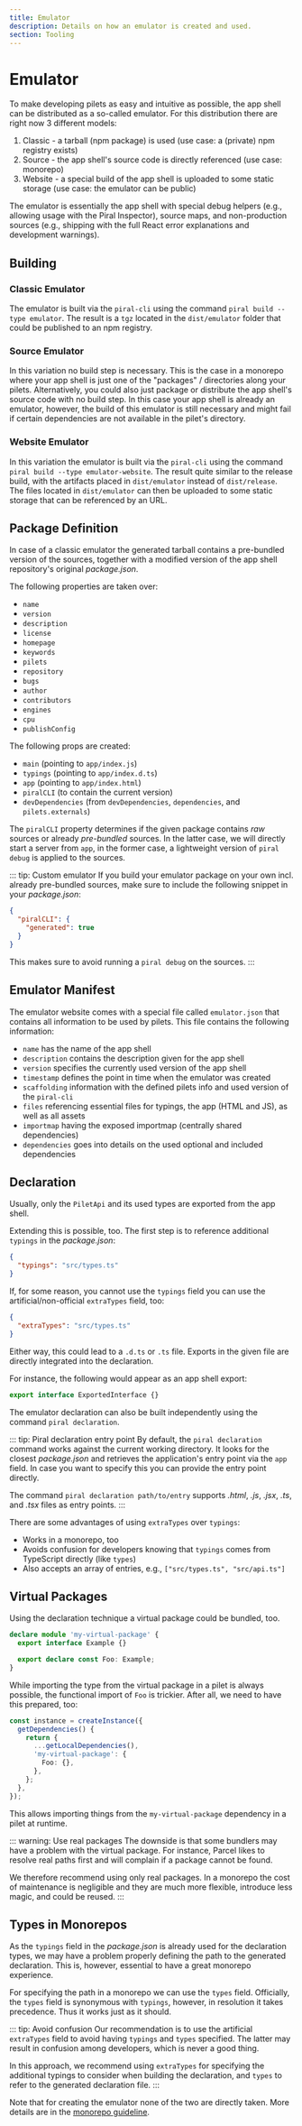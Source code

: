 ```yaml
---
title: Emulator
description: Details on how an emulator is created and used.
section: Tooling
---
```


# Emulator

To make developing pilets as easy and intuitive as possible, the app shell can be distributed as a so-called emulator. For this distribution there are right now 3 different models:

1. Classic - a tarball (npm package) is used (use case: a (private) npm registry exists)
2. Source - the app shell's source code is directly referenced (use case: monorepo)
3. Website - a special build of the app shell is uploaded to some static storage (use case: the emulator can be public)

The emulator is essentially the app shell with special debug helpers (e.g., allowing usage with the Piral Inspector), source maps, and non-production sources (e.g., shipping with the full React error explanations and development warnings).

## Building

### Classic Emulator

The emulator is built via the `piral-cli` using the command `piral build --type emulator`. The result is a `tgz` located in the `dist/emulator` folder that could be published to an npm registry.

### Source Emulator

In this variation no build step is necessary. This is the case in a monorepo where your app shell is just one of the "packages" / directories along your pilets. Alternatively, you could also just package or distribute the app shell's source code with no build step. In this case your app shell is already an emulator, however, the build of this emulator is still necessary and might fail if certain dependencies are not available in the pilet's directory.

### Website Emulator

In this variation the emulator is built via the `piral-cli` using the command `piral build --type emulator-website`. The result quite similar to the release build, with the artifacts placed in `dist/emulator` instead of `dist/release`. The files located in `dist/emulator` can then be uploaded to some static storage that can be referenced by an URL.

## Package Definition

In case of a classic emulator the generated tarball contains a pre-bundled version of the sources, together with a modified version of the app shell repository's original *package.json*.

The following properties are taken over:

- `name`
- `version`
- `description`
- `license`
- `homepage`
- `keywords`
- `pilets`
- `repository`
- `bugs`
- `author`
- `contributors`
- `engines`
- `cpu`
- `publishConfig`

The following props are created:

- `main` (pointing to `app/index.js`)
- `typings` (pointing to `app/index.d.ts`)
- `app` (pointing to `app/index.html`)
- `piralCLI` (to contain the current version)
- `devDependencies` (from `devDependencies`, `dependencies`, and `pilets.externals`)

The `piralCLI` property determines if the given package contains *raw* sources or already *pre-bundled* sources. In the latter case, we will directly start a server from `app`, in the former case, a lightweight version of `piral debug` is applied to the sources.

::: tip: Custom emulator
If you build your emulator package on your own incl. already pre-bundled sources, make sure to include the following snippet in your *package.json*:

```json
{
  "piralCLI": {
    "generated": true
  }
}
```

This makes sure to avoid running a `piral debug` on the sources.
:::

## Emulator Manifest

The emulator website comes with a special file called `emulator.json` that contains all information to be used by pilets. This file contains the following information:

- `name` has the name of the app shell
- `description` contains the description given for the app shell
- `version` specifies the currently used version of the app shell
- `timestamp` defines the point in time when the emulator was created
- `scaffolding` information with the defined pilets info and used version of the `piral-cli`
- `files` referencing essential files for typings, the app (HTML and JS), as well as all assets
- `importmap` having the exposed importmap (centrally shared dependencies)
- `dependencies` goes into details on the used optional and included dependencies

## Declaration

Usually, only the `PiletApi` and its used types are exported from the app shell.

Extending this is possible, too. The first step is to reference additional `typings` in the *package.json*:

```json
{
  "typings": "src/types.ts"
}
```

If, for some reason, you cannot use the `typings` field you can use the artificial/non-official `extraTypes` field, too:

```json
{
  "extraTypes": "src/types.ts"
}
```

Either way, this could lead to a `.d.ts` or `.ts` file. Exports in the given file are directly integrated into the declaration.

For instance, the following would appear as an app shell export:

```ts
export interface ExportedInterface {}
```

The emulator declaration can also be built independently using the command `piral declaration`.

::: tip: Piral declaration entry point
By default, the `piral declaration` command works against the current working directory. It looks for the closest *package.json* and retrieves the application's entry point via the `app` field. In case you want to specify this you can provide the entry point directly.

The command `piral declaration path/to/entry` supports *.html*, *.js*, *.jsx*, *.ts*, and *.tsx* files as entry points.
:::

There are some advantages of using `extraTypes` over `typings`:

- Works in a monorepo, too
- Avoids confusion for developers knowing that `typings` comes from TypeScript directly (like `types`)
- Also accepts an array of entries, e.g., `["src/types.ts", "src/api.ts"]`

## Virtual Packages

Using the declaration technique a virtual package could be bundled, too.

```ts
declare module 'my-virtual-package' {
  export interface Example {}

  export declare const Foo: Example;
}
```

While importing the type from the virtual package in a pilet is always possible, the functional import of `Foo` is trickier. After all, we need to have this prepared, too:

```ts
const instance = createInstance({
  getDependencies() {
    return {
      ...getLocalDependencies(),
      'my-virtual-package': {
        Foo: {},
      },
    };
  },
});
```

This allows importing things from the `my-virtual-package` dependency in a pilet at runtime.

::: warning: Use real packages
The downside is that some bundlers may have a problem with the virtual package. For instance, Parcel likes to resolve real paths first and will complain if a package cannot be found.

We therefore recommend using only real packages. In a monorepo the cost of maintenance is negligible and they are much more flexible, introduce less magic, and could be reused.
:::

## Types in Monorepos

As the `typings` field in the *package.json* is already used for the declaration types, we may have a problem properly defining the path to the generated declaration. This is, however, essential to have a great monorepo experience.

For specifying the path in a monorepo we can use the `types` field. Officially, the `types` field is synonymous with `typings`, however, in resolution it takes precedence. Thus it works just as it should.

::: tip: Avoid confusion
Our recommendation is to use the artificial `extraTypes` field to avoid having `typings` and `types` specified. The latter may result in confusion among developers, which is never a good thing.

In this approach, we recommend using `extraTypes` for specifying the additional typings to consider when building the declaration, and `types` to refer to the generated declaration file.
:::

Note that for creating the emulator none of the two are directly taken. More details are in the [monorepo guideline](../tutorials/23-monorepo.md).
